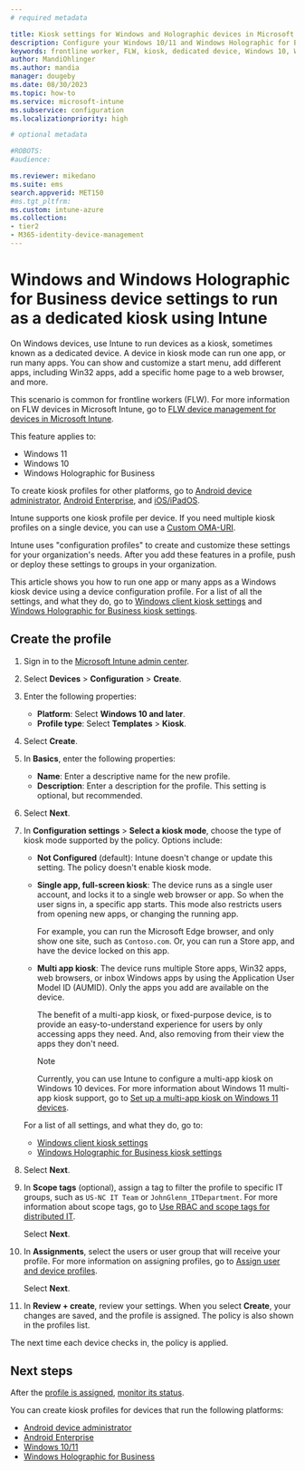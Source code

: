 ```yaml
---
# required metadata

title: Kiosk settings for Windows and Holographic devices in Microsoft Intune
description: Configure your Windows 10/11 and Windows Holographic for Business devices as single-app and multi-app kiosks, customize the start menu, add apps, show the task bar, and configure a web browser in Microsoft Intune.
keywords: frontline worker, FLW, kiosk, dedicated device, Windows 10, Windows 11, Windows Holographic for Business, Windows HoloLens, Windows kiosk
author: MandiOhlinger
ms.author: mandia
manager: dougeby
ms.date: 08/30/2023
ms.topic: how-to
ms.service: microsoft-intune
ms.subservice: configuration
ms.localizationpriority: high

# optional metadata

#ROBOTS:
#audience:

ms.reviewer: mikedano
ms.suite: ems
search.appverid: MET150
#ms.tgt_pltfrm:
ms.custom: intune-azure
ms.collection:
- tier2
- M365-identity-device-management
---
```


# Windows and Windows Holographic for Business device settings to run as a dedicated kiosk using Intune

On Windows devices, use Intune to run devices as a kiosk, sometimes known as a dedicated device. A device in kiosk mode can run one app, or run many apps. You can show and customize a start menu, add different apps, including Win32 apps, add a specific home page to a web browser, and more.

This scenario is common for frontline workers (FLW). For more information on FLW devices in Microsoft Intune, go to [FLW device management for devices in Microsoft Intune](../fundamentals/frontline-worker-overview.md).

This feature applies to:

- Windows 11
- Windows 10
- Windows Holographic for Business

To create kiosk profiles for other platforms, go to [Android device administrator](device-restrictions-android.md#kiosk), [Android Enterprise](device-restrictions-android-for-work.md#device-experience), and [iOS/iPadOS](device-restrictions-ios.md#kiosk).

Intune supports one kiosk profile per device. If you need multiple kiosk profiles on a single device, you can use a [Custom OMA-URI](custom-settings-windows-10.md).

Intune uses "configuration profiles" to create and customize these settings for your organization's needs. After you add these features in a profile, push or deploy these settings to groups in your organization.

This article shows you how to run one app or many apps as a Windows kiosk device using a device configuration profile. For a list of all the settings, and what they do, go to [Windows client kiosk settings](kiosk-settings-windows.md) and [Windows Holographic for Business kiosk settings](kiosk-settings-holographic.md).

## Create the profile

1. Sign in to the [Microsoft Intune admin center](https://go.microsoft.com/fwlink/?linkid=2109431).
2. Select **Devices** > **Configuration** > **Create**.
3. Enter the following properties:

   - **Platform**: Select **Windows 10 and later**.
   - **Profile type**: Select **Templates** > **Kiosk**.

4. Select **Create**.
5. In **Basics**, enter the following properties:

   - **Name**: Enter a descriptive name for the new profile.
   - **Description**: Enter a description for the profile. This setting is optional, but recommended.

6. Select **Next**.
7. In **Configuration settings** > **Select a kiosk mode**, choose the type of kiosk mode supported by the policy. Options include:

    - **Not Configured** (default): Intune doesn't change or update this setting. The policy doesn't enable kiosk mode.
    - **Single app, full-screen kiosk**: The device runs as a single user account, and locks it to a single web browser or app. So when the user signs in, a specific app starts. This mode also restricts users from opening new apps, or changing the running app.

      For example, you can run the Microsoft Edge browser, and only show one site, such as `Contoso.com`. Or, you can run a Store app, and have the device locked on this app.

    - **Multi app kiosk**: The device runs multiple Store apps, Win32 apps, web browsers, or inbox Windows apps by using the Application User Model ID (AUMID). Only the apps you add are available on the device.

        The benefit of a multi-app kiosk, or fixed-purpose device, is to provide an easy-to-understand experience for users by only accessing apps they need. And, also removing from their view the apps they don't need.

        > [!NOTE]
        > Currently, you can use Intune to configure a multi-app kiosk on Windows 10 devices. For more information about Windows 11 multi-app kiosk support, go to [Set up a multi-app kiosk on Windows 11 devices](/windows/configuration/lock-down-windows-11-to-specific-apps).

    For a list of all settings, and what they do, go to:

      - [Windows client kiosk settings](kiosk-settings-windows.md)
      - [Windows Holographic for Business kiosk settings](kiosk-settings-holographic.md)

8. Select **Next**.

9. In **Scope tags** (optional), assign a tag to filter the profile to specific IT groups, such as `US-NC IT Team` or `JohnGlenn_ITDepartment`. For more information about scope tags, go to [Use RBAC and scope tags for distributed IT](../fundamentals/scope-tags.md).

    Select **Next**.

10. In **Assignments**, select the users or user group that will receive your profile. For more information on assigning profiles, go to [Assign user and device profiles](device-profile-assign.md).

    Select **Next**.

11. In **Review + create**, review your settings. When you select **Create**, your changes are saved, and the profile is assigned. The policy is also shown in the profiles list.

The next time each device checks in, the policy is applied.

## Next steps

After the [profile is assigned](device-profile-assign.md), [monitor its status](device-profile-monitor.md).

You can create kiosk profiles for devices that run the following platforms:

- [Android device administrator](device-restrictions-android.md#kiosk)
- [Android Enterprise](device-restrictions-android-for-work.md#device-experience)
- [Windows 10/11](kiosk-settings-windows.md)
- [Windows Holographic for Business](kiosk-settings-holographic.md)

